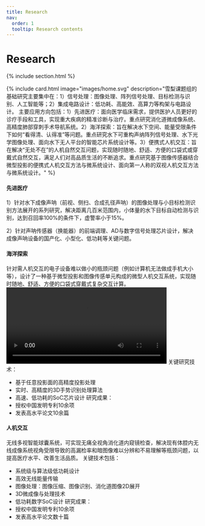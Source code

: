 ```yaml
---
title: Research
nav:
  order: 1
  tooltip: Research contents
---
```


# <i class="fas fa-microscope"></i>Research
{% include section.html %}


{%
  include card.html
  image="images/home.svg"
  description="雪梨课题组的基础研究主要集中在：1）信号处理：图像处理、阵列信号处理、目标检测与识别、人工智能等；2）集成电路设计：低功耗、高能效、高算力等构架与电路设计。
主要应用方向包括：1）先进医疗：面向医学临床需求，提供医护人员更好的诊疗手段和工具，实现重大疾病的精准诊断与治疗。重点研究消化道微成像系统、高精度肺部穿刺手术导航系统。2）海洋探索：旨在解决水下空间、能量受限条件下如何“看得清、认得准”等问题。重点研究水下可重构声纳阵列信号处理、水下光学图像处理、面向水下无人平台的智能芯片系统设计等。3）便携式人机交互：旨在解决“无处不在”的人机自然交互问题，实现随时随地、舒适、方便的口袋式或穿戴式自然交互，满足人们对高品质生活的不断追求。重点研究基于图像传感器结合微型投影的便携式人机交互方法与微系统设计、面向第一人称的双视人机交互方法与微系统设计。"
%}



#### 先进医疗

1）针对水下成像声呐（前视、侧扫、合成孔径声呐）的图像处理与小目标检测识别方法展开的系列研究，解决距离几百米范围内，小体量的水下目标自动检测与识别，达到召回率100%的条件下，虚警率小于15%。

2）针对声呐传感器（换能器）的前端调理、AD与数字信号处理芯片设计，解决成像声呐设备的国产化、小型化、低功耗等关键问题。



####  海洋探索
针对需人机交互的电子设备难以做小的瓶颈问题（例如计算机无法做成手机大小等），设计了一种基于微型投影和图像传感单元构成的微型人机交互系统，实现随时随地、舒适、方便的口袋式穿戴式复杂交互计算。
<video width="420" height="200" controls autoplay>
    <source src="./images/renji.mp4" type="video/mp4"></source>
</video> 
关键研究技术：
* 基于任意投影面的高精度投影处理
* 实时、高精度的3D手势识别处理算法
* 高速、低功耗的SoC芯片设计
研究成果：
* 授权中国发明专利10余项
* 发表高水平论文10余篇 

#### 人机交互
无线多视智能球囊系统，可实现无痛全视角消化道内窥镜检查，解决现有体腔内无线成像系统视角受限导致的高漏检率和暗图像难以分辨和不易理解等瓶颈问题，以提高医疗水平、改善生活品质。
关键技术包括：
* 系统级与算法级低功耗设计
* 高效无线能量传输
* 图像处理：图像压缩、图像识别、消化道图像2D展开
* 3D微成像与处理技术
* 低功耗数字SoC设计
研究成果：
* 授权中国发明专利10余项
* 发表高水平论文数十篇

